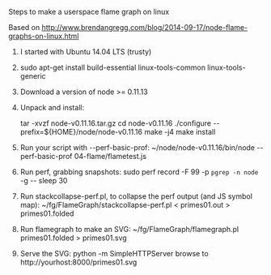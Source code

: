 Steps to make a userspace flame graph on linux

Based on http://www.brendangregg.com/blog/2014-09-17/node-flame-graphs-on-linux.html

1. I started with Ubuntu 14.04 LTS (trusty)

2. sudo apt-get install build-essential linux-tools-common linux-tools-generic

3. Download a version of node >= 0.11.13

4. Unpack and install:

    tar -xvzf node-v0.11.16.tar.gz
    cd node-v0.11.16
    ./configure --prefix=${HOME}/node/node-v0.11.16
    make -j4
    make install

5. Run your script with --perf-basic-prof:
    ~/node/node-v0.11.16/bin/node --perf-basic-prof 04-flame/flametest.js 

6. Run perf, grabbing snapshots:
    sudo perf record -F 99 -p `pgrep -n node` -g -- sleep 30

7. Run stackcollapse-perf.pl, to collapse the perf output (and JS symbol map):
    ~/fg/FlameGraph/stackcollapse-perf.pl < primes01.out > primes01.folded

8. Run flamegraph to make an SVG:
    ~/fg/FlameGraph/flamegraph.pl primes01.folded > primes01.svg

9. Serve the SVG:
    python -m SimpleHTTPServer
    browse to http://yourhost:8000/primes01.svg
